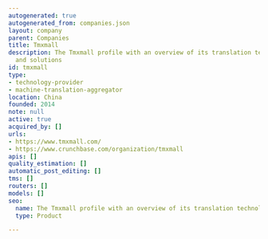 ```yaml
---
autogenerated: true
autogenerated_from: companies.json
layout: company
parent: Companies
title: Tmxmall
description: The Tmxmall profile with an overview of its translation technologies
  and solutions
id: tmxmall
type:
- technology-provider
- machine-translation-aggregator
location: China
founded: 2014
note: null
active: true
acquired_by: []
urls:
- https://www.tmxmall.com/
- https://www.crunchbase.com/organization/tmxmall
apis: []
quality_estimation: []
automatic_post_editing: []
tms: []
routers: []
models: []
seo:
  name: The Tmxmall profile with an overview of its translation technologies and solutions
  type: Product

---
```


